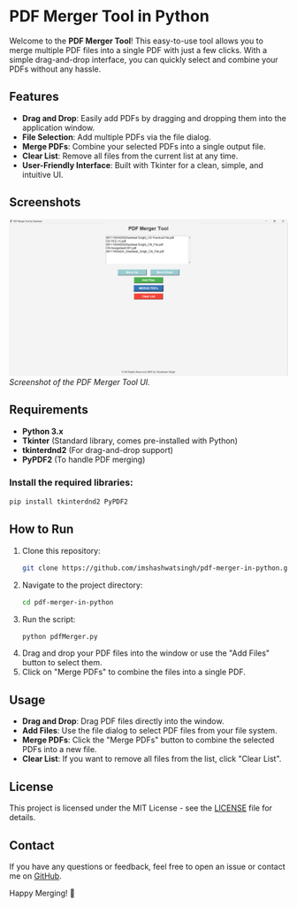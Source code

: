 
# PDF Merger Tool in Python

Welcome to the **PDF Merger Tool**! This easy-to-use tool allows you to merge multiple PDF files into a single PDF with just a few clicks. With a simple drag-and-drop interface, you can quickly select and combine your PDFs without any hassle.

## Features

- **Drag and Drop**: Easily add PDFs by dragging and dropping them into the application window.
- **File Selection**: Add multiple PDFs via the file dialog.
- **Merge PDFs**: Combine your selected PDFs into a single output file.
- **Clear List**: Remove all files from the current list at any time.
- **User-Friendly Interface**: Built with Tkinter for a clean, simple, and intuitive UI.

## Screenshots

![Screenshot](screenshot.png)  
*Screenshot of the PDF Merger Tool UI.*

## Requirements

- **Python 3.x**
- **Tkinter** (Standard library, comes pre-installed with Python)
- **tkinterdnd2** (For drag-and-drop support)
- **PyPDF2** (To handle PDF merging)

### Install the required libraries:
```bash
pip install tkinterdnd2 PyPDF2
```

## How to Run

1. Clone this repository:
   ```bash
   git clone https://github.com/imshashwatsingh/pdf-merger-in-python.git
   ```
2. Navigate to the project directory:
   ```bash
   cd pdf-merger-in-python
   ```
3. Run the script:
   ```bash
   python pdfMerger.py
   ```
4. Drag and drop your PDF files into the window or use the "Add Files" button to select them.
5. Click on "Merge PDFs" to combine the files into a single PDF.

## Usage

- **Drag and Drop**: Drag PDF files directly into the window.
- **Add Files**: Use the file dialog to select PDF files from your file system.
- **Merge PDFs**: Click the "Merge PDFs" button to combine the selected PDFs into a new file.
- **Clear List**: If you want to remove all files from the list, click "Clear List".

## License

This project is licensed under the MIT License - see the [LICENSE](LICENSE) file for details.

## Contact

If you have any questions or feedback, feel free to open an issue or contact me on [GitHub](https://github.com/imshashwatsingh).

Happy Merging! 🎉
